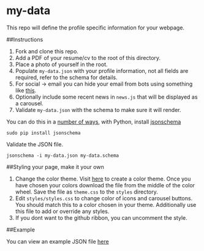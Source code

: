 # my-data
This repo will define the profile specific information for your webpage.

##Instructions
1. Fork and clone this repo.
1. Add a PDF of your resume/cv to the root of this directory.
2. Place a photo of yourself in the root. 
2. Populate `my-data.json` with your profile information, not all fields are
   required, refer to the schema for details. 
2. For social -> email you can hide your email from bots using something like
   [this](https://www.google.com/recaptcha/admin#mailhide).
2. Optionally include some recent news in `news.js` that will be displayed as a
   carousel. 
2. Validate `my-data.json` with the schema to make sure it will render.

You can do this in a [number of ways](http://json-schema.org/implementations.html), with Python, install [jsonschema](https://github.com/Julian/jsonschema)

`sudo pip install jsonschema`

Validate the JSON file.

`jsonschema -i my-data.json my-data.schema`

##Styling your page, make it your own
1. Change the  color theme. Visit
   [here](https://getmdl.io/customize/index.html) to create a color theme. Once
you have chosen your colors download the file from the middle of the color
wheel. Save the file as `theme.css` to the `styles` directory.
2. Edit `styles/styles.css` to change color of icons and carousel buttons. You
   should match this to a color chosen in your theme. Additionally use this file
to add or override any styles.
3. If you dont want to the github ribbon, you can uncomment the style.

##Example

You can view an example JSON file
[here](http://cs-people.bu.edu/wfkoch/my-data/my-data.json)
